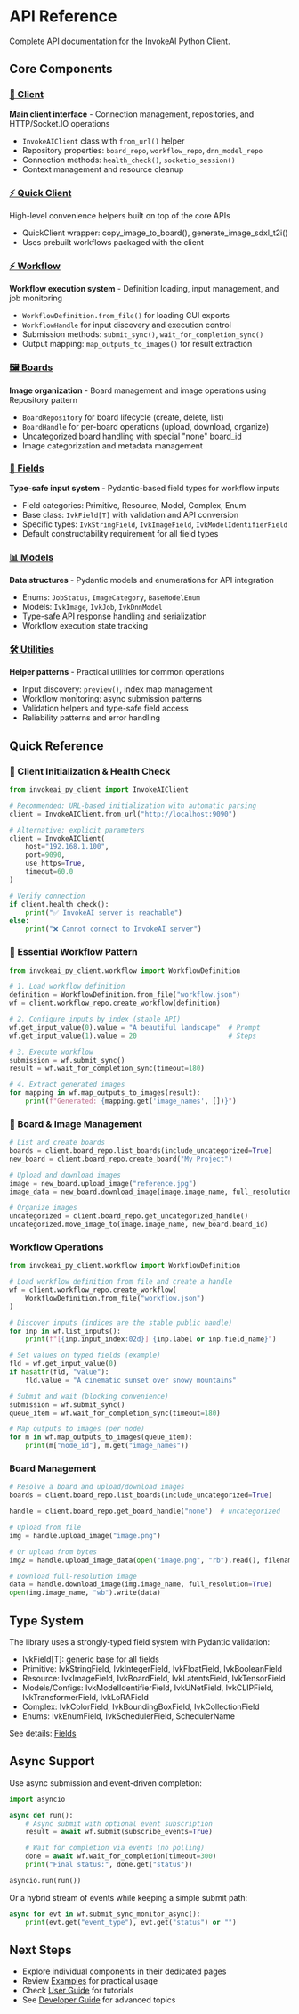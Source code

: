 # API Reference

Complete API documentation for the InvokeAI Python Client.

## Core Components

### [📡 Client](client.md)
**Main client interface** - Connection management, repositories, and HTTP/Socket.IO operations
- `InvokeAIClient` class with `from_url()` helper
- Repository properties: `board_repo`, `workflow_repo`, `dnn_model_repo`  
- Connection methods: `health_check()`, `socketio_session()`
- Context management and resource cleanup

### [⚡ Quick Client](quick.md)
High-level convenience helpers built on top of the core APIs
- QuickClient wrapper: copy_image_to_board(), generate_image_sdxl_t2i()
- Uses prebuilt workflows packaged with the client
### [⚡ Workflow](workflow.md)  
**Workflow execution system** - Definition loading, input management, and job monitoring
- `WorkflowDefinition.from_file()` for loading GUI exports
- `WorkflowHandle` for input discovery and execution control
- Submission methods: `submit_sync()`, `wait_for_completion_sync()`
- Output mapping: `map_outputs_to_images()` for result extraction

### [🖼️ Boards](boards.md)
**Image organization** - Board management and image operations using Repository pattern
- `BoardRepository` for board lifecycle (create, delete, list)
- `BoardHandle` for per-board operations (upload, download, organize)
- Uncategorized board handling with special "none" board_id
- Image categorization and metadata management

### [🔧 Fields](fields.md)
**Type-safe input system** - Pydantic-based field types for workflow inputs
- Field categories: Primitive, Resource, Model, Complex, Enum
- Base class: `IvkField[T]` with validation and API conversion
- Specific types: `IvkStringField`, `IvkImageField`, `IvkModelIdentifierField`
- Default constructability requirement for all field types

### [📊 Models](models.md)
**Data structures** - Pydantic models and enumerations for API integration  
- Enums: `JobStatus`, `ImageCategory`, `BaseModelEnum`
- Models: `IvkImage`, `IvkJob`, `IvkDnnModel`
- Type-safe API response handling and serialization
- Workflow execution state tracking

### [🛠️ Utilities](utilities.md)
**Helper patterns** - Practical utilities for common operations
- Input discovery: `preview()`, index map management
- Workflow monitoring: async submission patterns
- Validation helpers and type-safe field access
- Reliability patterns and error handling

## Quick Reference

### 🚀 Client Initialization & Health Check

```python
from invokeai_py_client import InvokeAIClient

# Recommended: URL-based initialization with automatic parsing
client = InvokeAIClient.from_url("http://localhost:9090")

# Alternative: explicit parameters
client = InvokeAIClient(
    host="192.168.1.100", 
    port=9090,
    use_https=True,
    timeout=60.0
)

# Verify connection
if client.health_check():
    print("✅ InvokeAI server is reachable")
else:
    print("❌ Cannot connect to InvokeAI server")
```

### 🎯 Essential Workflow Pattern

```python
from invokeai_py_client.workflow import WorkflowDefinition

# 1. Load workflow definition
definition = WorkflowDefinition.from_file("workflow.json")
wf = client.workflow_repo.create_workflow(definition)

# 2. Configure inputs by index (stable API)
wf.get_input_value(0).value = "A beautiful landscape"  # Prompt
wf.get_input_value(1).value = 20                       # Steps  

# 3. Execute workflow
submission = wf.submit_sync()
result = wf.wait_for_completion_sync(timeout=180)

# 4. Extract generated images
for mapping in wf.map_outputs_to_images(result):
    print(f"Generated: {mapping.get('image_names', [])}")
```

### 📂 Board & Image Management

```python
# List and create boards
boards = client.board_repo.list_boards(include_uncategorized=True)
new_board = client.board_repo.create_board("My Project")

# Upload and download images
image = new_board.upload_image("reference.jpg")
image_data = new_board.download_image(image.image_name, full_resolution=True)

# Organize images
uncategorized = client.board_repo.get_uncategorized_handle()  
uncategorized.move_image_to(image.image_name, new_board.board_id)
```

### Workflow Operations

```python
from invokeai_py_client.workflow import WorkflowDefinition

# Load workflow definition from file and create a handle
wf = client.workflow_repo.create_workflow(
    WorkflowDefinition.from_file("workflow.json")
)

# Discover inputs (indices are the stable public handle)
for inp in wf.list_inputs():
    print(f"[{inp.input_index:02d}] {inp.label or inp.field_name}")

# Set values on typed fields (example)
fld = wf.get_input_value(0)
if hasattr(fld, "value"):
    fld.value = "A cinematic sunset over snowy mountains"

# Submit and wait (blocking convenience)
submission = wf.submit_sync()
queue_item = wf.wait_for_completion_sync(timeout=180)

# Map outputs to images (per node)
for m in wf.map_outputs_to_images(queue_item):
    print(m["node_id"], m.get("image_names"))
```

### Board Management

```python
# Resolve a board and upload/download images
boards = client.board_repo.list_boards(include_uncategorized=True)

handle = client.board_repo.get_board_handle("none")  # uncategorized

# Upload from file
img = handle.upload_image("image.png")

# Or upload from bytes
img2 = handle.upload_image_data(open("image.png", "rb").read(), filename="image.png")

# Download full-resolution image
data = handle.download_image(img.image_name, full_resolution=True)
open(img.image_name, "wb").write(data)
```

## Type System

The library uses a strongly-typed field system with Pydantic validation:

- IvkField[T]: generic base for all fields
- Primitive: IvkStringField, IvkIntegerField, IvkFloatField, IvkBooleanField
- Resource: IvkImageField, IvkBoardField, IvkLatentsField, IvkTensorField
- Models/Configs: IvkModelIdentifierField, IvkUNetField, IvkCLIPField, IvkTransformerField, IvkLoRAField
- Complex: IvkColorField, IvkBoundingBoxField, IvkCollectionField
- Enums: IvkEnumField, IvkSchedulerField, SchedulerName

See details: [Fields](fields.md)

## Async Support

Use async submission and event-driven completion:

```python
import asyncio

async def run():
    # Async submit with optional event subscription
    result = await wf.submit(subscribe_events=True)

    # Wait for completion via events (no polling)
    done = await wf.wait_for_completion(timeout=300)
    print("Final status:", done.get("status"))

asyncio.run(run())
```

Or a hybrid stream of events while keeping a simple submit path:

```python
async for evt in wf.submit_sync_monitor_async():
    print(evt.get("event_type"), evt.get("status") or "")
```

## Next Steps

- Explore individual components in their dedicated pages
- Review [Examples](../examples/index.md) for practical usage
- Check [User Guide](../user-guide/index.md) for tutorials
- See [Developer Guide](../developer-guide/index.md) for advanced topics
